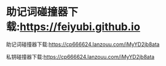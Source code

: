 # 助记词碰撞器下载:https://feiyubi.github.io

助记词碰撞器下载:https://cp666624.lanzouu.com/iMyYD2jb8ata

私钥碰撞器下载:https://cp666624.lanzouu.com/iMyYD2jb8ata
